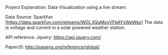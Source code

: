 Project Explanation:
Data Visualization using a live stream.

Data Source:
Sparkfun [https://data.sparkfun.com/streams/WGL3QgMoxVFbAYxWpWav]
The data is voltage and current in a solar powered weather station.

API reference:
Jquery:  https://api.jquery.com/

PaperJS:  http://paperjs.org/reference/global/
